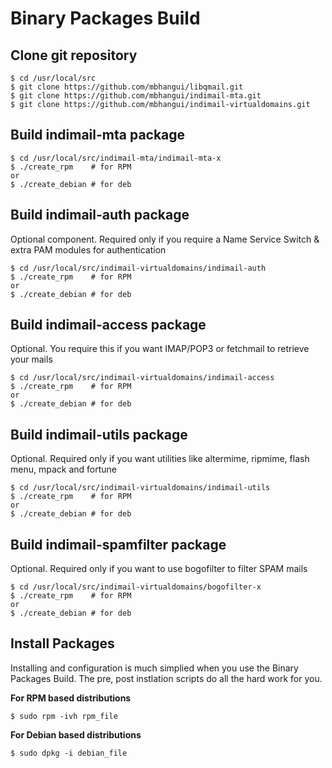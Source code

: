 # Binary Packages Build

## Clone git repository

```
$ cd /usr/local/src
$ git clone https://github.com/mbhangui/libqmail.git
$ git clone https://github.com/mbhangui/indimail-mta.git
$ git clone https://github.com/mbhangui/indimail-virtualdomains.git
```

## Build indimail-mta package

```
$ cd /usr/local/src/indimail-mta/indimail-mta-x
$ ./create_rpm    # for RPM
or
$ ./create_debian # for deb
```

## Build indimail-auth package

Optional component. Required only if you require a Name Service Switch & extra PAM modules for authentication

```
$ cd /usr/local/src/indimail-virtualdomains/indimail-auth
$ ./create_rpm    # for RPM
or
$ ./create_debian # for deb
```

## Build indimail-access package

Optional. You require this if you want IMAP/POP3 or fetchmail to retrieve your mails

```
$ cd /usr/local/src/indimail-virtualdomains/indimail-access
$ ./create_rpm    # for RPM
or
$ ./create_debian # for deb
```

## Build indimail-utils package

Optional. Required only if you want utilities like altermime, ripmime, flash menu, mpack and fortune

```
$ cd /usr/local/src/indimail-virtualdomains/indimail-utils
$ ./create_rpm    # for RPM
or
$ ./create_debian # for deb
```

## Build indimail-spamfilter package

Optional. Required only if you want to use bogofilter to filter SPAM mails

```
$ cd /usr/local/src/indimail-virtualdomains/bogofilter-x
$ ./create_rpm    # for RPM
or
$ ./create_debian # for deb
```

## Install Packages

Installing and configuration is much simplied when you use the Binary Packages Build. The pre, post instlation scripts do all the hard work for you.

**For RPM based distributions**

`$ sudo rpm -ivh rpm_file`

**For Debian based distributions**

`$ sudo dpkg -i debian_file`
